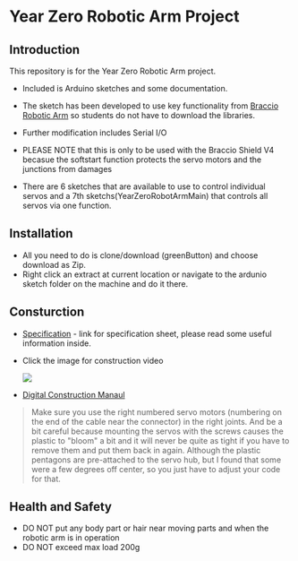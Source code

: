# Year Zero Robotic Arm Project
## Introduction 
This repository is for the Year Zero Robotic Arm project. 

* Included is Arduino sketches and some documentation.

* The sketch has been developed to use key functionality from [Braccio Robotic Arm](https://github.com/arduino-org/arduino-library-braccio) so students do not have to download the libraries. 

* Further modification includes Serial I/O

* PLEASE NOTE that this is only to be used with the Braccio Shield V4 becasue the softstart function protects the servo motors and the junctions from damages

* There are 6 sketches that are available to use to control individual servos and a 7th sketchs(YearZeroRobotArmMain) that controls all servos via one function. 

## Installation 

* All you need to do is clone/download (greenButton) and choose download as Zip. 
* Right click an extract at current location or navigate to the ardunio sketch folder on the machine and do it there. 

## Consturction
* [Specification]() - link for specification sheet, please read some useful information inside.

* Click the image for construction video

  [![](http://img.youtube.com/vi/5VkjJXm6bx8/0.jpg)](https://www.youtube.com/watch?time_continue=16&v=Lwb2ppat_bs "Robotic Arm Construction")

* [Digital Construction Manaul](https://www.robotshop.com/media/files/pdf/Braccio_Quick_Start_Guide.pdf)

>Make sure you use the right numbered servo motors (numbering on the end of the cable near the connector) in the right joints.  And be a bit careful because mounting the servos with the screws causes the plastic to "bloom" a bit and it will never be quite as tight if you have to remove them and put them back in again.  Although the plastic pentagons are pre-attached to the servo hub, but I found that some were a few degrees off center, so you just have to adjust your code for that.

## Health and Safety

* DO NOT put any body part or hair near moving parts and when the robotic arm is in operation 
* DO NOT exceed max load 200g
